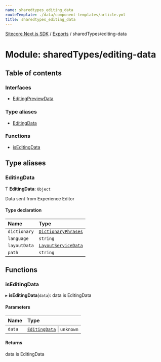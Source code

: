 ```yaml
---
name: sharedtypes_editing_data
routeTemplate: ./data/component-templates/article.yml
title: sharedtypes_editing_data
---
```


[Sitecore Next.js SDK](/docs/nextjs/ref/) / [Exports](/docs/nextjs/ref/modules) / sharedTypes/editing-data

# Module: sharedTypes/editing-data

## Table of contents

### Interfaces

- [EditingPreviewData](/docs/nextjs/ref/interfaces/sharedtypes_editing_data/editingpreviewdata)

### Type aliases

- [EditingData](/docs/nextjs/ref/modules/sharedtypes_editing_data#editingdata)

### Functions

- [isEditingData](/docs/nextjs/ref/modules/sharedtypes_editing_data#iseditingdata)

## Type aliases

### EditingData

Ƭ **EditingData**: `Object`

Data sent from Experience Editor

#### Type declaration

| Name | Type |
| :------ | :------ |
| `dictionary` | [`DictionaryPhrases`](/docs/nextjs/ref/interfaces/index/dictionaryphrases) |
| `language` | `string` |
| `layoutData` | [`LayoutServiceData`](/docs/nextjs/ref/interfaces/index/layoutservicedata) |
| `path` | `string` |

## Functions

### isEditingData

▸ **isEditingData**(`data`): data is EditingData

#### Parameters

| Name | Type |
| :------ | :------ |
| `data` | [`EditingData`](/docs/nextjs/ref/modules/sharedtypes_editing_data#editingdata) \| `unknown` |

#### Returns

data is EditingData
